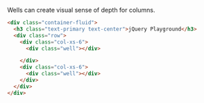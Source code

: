 Wells can create visual sense of depth for columns. 

```html
<div class="container-fluid">
  <h3 class="text-primary text-center">jQuery Playground</h3>
  <div class="row">
    <div class="col-xs-6">
      <div class="well"></div>

    </div>
    <div class="col-xs-6">
      <div class="well"></div>
    </div>
  </div>
</div>
```
